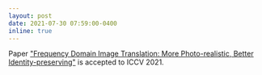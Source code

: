```yaml
---
layout: post
date: 2021-07-30 07:59:00-0400
inline: true
---
```


Paper <a href="https://arxiv.org/abs/2011.13611">"Frequency Domain Image Translation: More Photo-realistic, Better Identity-preserving"</a> is accepted to ICCV 2021.